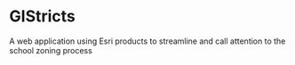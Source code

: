 # GIStricts
A web application using Esri products to streamline and call attention to the school zoning process
